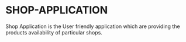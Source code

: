 # SHOP-APPLICATION
Shop Application is the User friendly application which are providing the products availability of particular shops. 
